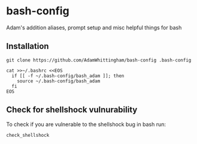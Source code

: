 bash-config
===========

Adam's addition aliases, prompt setup and misc helpful things for bash

Installation
------------
```
git clone https://github.com/AdamWhittingham/bash-config .bash-config 

cat >>~/.bashrc <<EOS
  if [[ -f ~/.bash-config/bash_adam ]]; then
    source ~/.bash-config/bash_adam
  fi
EOS
```

Check for shellshock vulnurability
-----------------------------------

To check if you are vulnerable to the shellshock bug in bash run:

```
check_shellshock
```
